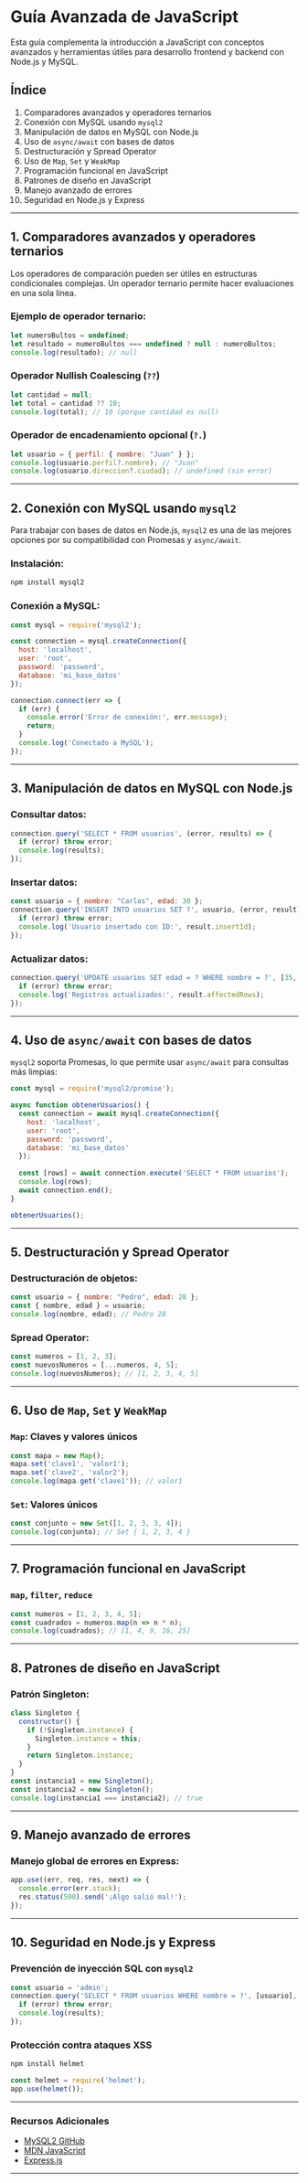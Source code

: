 # Guía Avanzada de JavaScript

Esta guía complementa la introducción a JavaScript con conceptos avanzados y herramientas útiles para desarrollo frontend y backend con Node.js y MySQL.

## Índice
1. Comparadores avanzados y operadores ternarios
2. Conexión con MySQL usando `mysql2`
3. Manipulación de datos en MySQL con Node.js
4. Uso de `async/await` con bases de datos
5. Destructuración y Spread Operator
6. Uso de `Map`, `Set` y `WeakMap`
7. Programación funcional en JavaScript
8. Patrones de diseño en JavaScript
9. Manejo avanzado de errores
10. Seguridad en Node.js y Express

---

## 1. Comparadores avanzados y operadores ternarios

Los operadores de comparación pueden ser útiles en estructuras condicionales complejas. Un operador ternario permite hacer evaluaciones en una sola línea.

### Ejemplo de operador ternario:
```js
let numeroBultos = undefined;
let resultado = numeroBultos === undefined ? null : numeroBultos;
console.log(resultado); // null
```

### Operador Nullish Coalescing (`??`)
```js
let cantidad = null;
let total = cantidad ?? 10;
console.log(total); // 10 (porque cantidad es null)
```

### Operador de encadenamiento opcional (`?.`)
```js
let usuario = { perfil: { nombre: "Juan" } };
console.log(usuario.perfil?.nombre); // "Juan"
console.log(usuario.direccion?.ciudad); // undefined (sin error)
```

---

## 2. Conexión con MySQL usando `mysql2`

Para trabajar con bases de datos en Node.js, `mysql2` es una de las mejores opciones por su compatibilidad con Promesas y `async/await`.

### Instalación:
```sh
npm install mysql2
```

### Conexión a MySQL:
```js
const mysql = require('mysql2');

const connection = mysql.createConnection({
  host: 'localhost',
  user: 'root',
  password: 'password',
  database: 'mi_base_datos'
});

connection.connect(err => {
  if (err) {
    console.error('Error de conexión:', err.message);
    return;
  }
  console.log('Conectado a MySQL');
});
```

---

## 3. Manipulación de datos en MySQL con Node.js

### Consultar datos:
```js
connection.query('SELECT * FROM usuarios', (error, results) => {
  if (error) throw error;
  console.log(results);
});
```

### Insertar datos:
```js
const usuario = { nombre: "Carlos", edad: 30 };
connection.query('INSERT INTO usuarios SET ?', usuario, (error, result) => {
  if (error) throw error;
  console.log('Usuario insertado con ID:', result.insertId);
});
```

### Actualizar datos:
```js
connection.query('UPDATE usuarios SET edad = ? WHERE nombre = ?', [35, "Carlos"], (error, result) => {
  if (error) throw error;
  console.log('Registros actualizados:', result.affectedRows);
});
```

---

## 4. Uso de `async/await` con bases de datos

`mysql2` soporta Promesas, lo que permite usar `async/await` para consultas más limpias:
```js
const mysql = require('mysql2/promise');

async function obtenerUsuarios() {
  const connection = await mysql.createConnection({
    host: 'localhost',
    user: 'root',
    password: 'password',
    database: 'mi_base_datos'
  });
  
  const [rows] = await connection.execute('SELECT * FROM usuarios');
  console.log(rows);
  await connection.end();
}

obtenerUsuarios();
```

---

## 5. Destructuración y Spread Operator

### Destructuración de objetos:
```js
const usuario = { nombre: "Pedro", edad: 28 };
const { nombre, edad } = usuario;
console.log(nombre, edad); // Pedro 28
```

### Spread Operator:
```js
const numeros = [1, 2, 3];
const nuevosNumeros = [...numeros, 4, 5];
console.log(nuevosNumeros); // [1, 2, 3, 4, 5]
```

---

## 6. Uso de `Map`, `Set` y `WeakMap`

### `Map`: Claves y valores únicos
```js
const mapa = new Map();
mapa.set('clave1', 'valor1');
mapa.set('clave2', 'valor2');
console.log(mapa.get('clave1')); // valor1
```

### `Set`: Valores únicos
```js
const conjunto = new Set([1, 2, 3, 3, 4]);
console.log(conjunto); // Set { 1, 2, 3, 4 }
```

---

## 7. Programación funcional en JavaScript

### `map`, `filter`, `reduce`
```js
const numeros = [1, 2, 3, 4, 5];
const cuadrados = numeros.map(n => n * n);
console.log(cuadrados); // [1, 4, 9, 16, 25]
```

---

## 8. Patrones de diseño en JavaScript

### Patrón Singleton:
```js
class Singleton {
  constructor() {
    if (!Singleton.instance) {
      Singleton.instance = this;
    }
    return Singleton.instance;
  }
}
const instancia1 = new Singleton();
const instancia2 = new Singleton();
console.log(instancia1 === instancia2); // true
```

---

## 9. Manejo avanzado de errores

### Manejo global de errores en Express:
```js
app.use((err, req, res, next) => {
  console.error(err.stack);
  res.status(500).send('¡Algo salió mal!');
});
```

---

## 10. Seguridad en Node.js y Express

### Prevención de inyección SQL con `mysql2`
```js
const usuario = 'admin';
connection.query('SELECT * FROM usuarios WHERE nombre = ?', [usuario], (error, results) => {
  if (error) throw error;
  console.log(results);
});
```

### Protección contra ataques XSS
```sh
npm install helmet
```
```js
const helmet = require('helmet');
app.use(helmet());
```

---

### Recursos Adicionales
- [MySQL2 GitHub](https://github.com/sidorares/node-mysql2)
- [MDN JavaScript](https://developer.mozilla.org/es/docs/Web/JavaScript)
- [Express.js](https://expressjs.com/es/)

---

